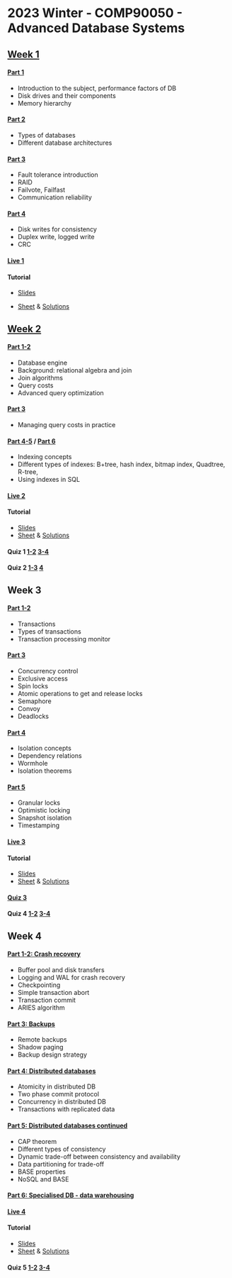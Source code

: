 # 2023 Winter - COMP90050 - Advanced Database Systems



## [Week 1](resources/week1.md)

#### [Part 1](lectures/week1/1.1.pdf)

* Introduction to the subject, performance factors of DB
* Disk drives and their components
* Memory hierarchy

#### [Part 2](lectures/week1/1.2.pdf)

* Types of databases
* Different database architectures

#### [Part 3](lectures/week1/1.3.pdf)

- Fault tolerance introduction
- RAID
- Failvote, Failfast
- Communication reliability

#### [Part 4](lectures/week1/1.4.pdf)

* Disk writes for consistency
* Duplex write, logged write
* CRC

#### [Live 1](lectures/week1/live1.pdf)

#### Tutorial

* [Slides](tutorials/slides/slide1.pdf)

* [Sheet](tutorials/sheets/t1.pdf) & [Solutions](tutorials/sheets/t1s.pdf)



## [Week 2](resources/week2.md)

#### [Part 1-2](lectures/week2/2.1.pdf)

* Database engine
* Background: relational algebra and join
* Join algorithms
* Query costs 
* Advanced query optimization

#### [Part 3](lectures/week2/2.2.pdf)

* Managing query costs in practice

#### [Part 4-5](lectures/week2/2.3.pdf) / [Part 6](lectures/week2/2.4.pdf)

* Indexing concepts
* Different types of indexes: B+tree, hash index, bitmap index, Quadtree, R-tree,
* Using indexes in SQL

#### [Live 2](lectures/week2/live2.pdf)

#### Tutorial

* [Slides](tutorials/slides/slide2.pdf)
* [Sheet](tutorials/sheets/t2.pdf) & [Solutions](tutorials/sheets/t2s.pdf)

#### Quiz 1	[1-2](quizzes/1.1.png) [3-4](quizzes/1.2.png)

#### Quiz 2	[1-3](quizzes/2.1.png) [4](quizzes/2.2.png)



## Week 3

#### [Part 1-2](lectures/week3/3.1.pdf)

- Transactions
- Types of transactions
- Transaction processing monitor

#### [Part 3](lectures/week3/3.2.pdf)

- Concurrency control
- Exclusive access
- Spin locks
- Atomic operations to get and release locks
- Semaphore
- Convoy
- Deadlocks

#### [Part 4](lectures/week3/3.3.pdf)

- Isolation concepts
- Dependency relations
- Wormhole
- Isolation theorems

#### [Part 5](lectures/week3/3.4.pdf)

- Granular locks
- Optimistic locking
- Snapshot isolation
- Timestamping

#### [Live 3](lectures/week3/live3.pdf)

#### Tutorial

* [Slides](tutorials/slides/slide3.pdf)
* [Sheet](tutorials/sheets/t3.pdf) & [Solutions](tutorials/sheets/t3s.pdf)

#### [Quiz 3](quizzes/3.png)

#### Quiz 4	[1-2](quizzes/4.1.png) [3-4](quizzes/4.2.png)



## Week 4

#### [Part 1-2: Crash recovery](lectures/week4/4.1.pdf)

- Buffer pool and disk transfers
- Logging and WAL for crash recovery
- Checkpointing
- Simple transaction abort
- Transaction commit
- ARIES algorithm

#### [Part 3: Backups](lectures/week4/4.2.pdf)

- Remote backups
- Shadow paging
- Backup design strategy

#### [Part 4: Distributed databases](lectures/week4/4.3.pdf)

- Atomicity in distributed DB
- Two phase commit protocol
- Concurrency in distributed DB
- Transactions with replicated data

#### [Part 5: Distributed databases continued](lectures/week4/4.4.pdf)

- CAP theorem
- Different types of consistency
- Dynamic trade-off between consistency and availability
- Data partitioning for trade-off
- BASE properties
- NoSQL and BASE

#### [Part 6: Specialised DB - data warehousing](lectures/week4/4.5.pdf)

#### [Live 4](lectures/week4/live4.pdf)

#### Tutorial

* [Slides](tutorials/slides/slide4.pdf)
* [Sheet](tutorials/sheets/t4.pdf) & [Solutions](tutorials/sheets/t4s.pdf)

#### Quiz 5	[1-2](quizzes/5.1.png) [3-4](quizzes/5.2.png)
